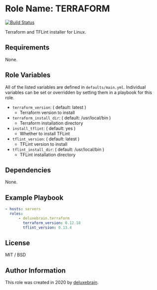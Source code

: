 # Role Name: TERRAFORM

[![Build Status](https://travis-ci.org/deluxebrain/ansible-role-terraform.svg?branch=master)](https://travis-ci.org/deluxebrain/ansible-role-terraform)

Terraform and TFLint installer for Linux.

## Requirements

None.

## Role Variables

All of the listed variables are defined in `defaults/main.yml`.
Individual variables can be set or overridden by setting them in a playbook for this role.

- `terraform_version`: ( default: latest )
  - Terraform version to install
- `terraform_install_dir`: ( default: /usr/local/bin )
  - Terraform installation directory
- `install_tflint`: ( default: yes )
  - Whether to install TFLint
- `tflint_version`: ( default: latest )
  - TFLint version to install
- `tflint_install_dir`: ( default: /usr/local/bin )
  - TFLint installation directory

## Dependencies

None.

## Example Playbook

```yaml
- hosts: servers
  roles:
      - deluxebrain.terraform
        terraform_version: 0.12.18
        tflint_version: 0.13.4
```

## License

MIT / BSD

## Author Information

This role was created in 2020 by [deluxebrain](https://www.deluxebrain.com/).
